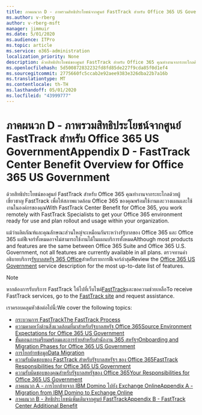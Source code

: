 ```yaml
---
title: ภาคผนวก D - ภาพรวมสิทธิประโยชน์จากศูนย์ FastTrack สำหรับ Office 365 US Government
ms.author: v-rberg
author: v-rberg-msft
manager: jimmuir
ms.date: 5/01/2020
ms.audience: ITPro
ms.topic: article
ms.service: o365-administration
localization_priority: None
description: ด้วยสิทธิประโยชน์ของศูนย์ FastTrack สําหรับ Office 365 คุณทํางานจากระยะไกลด้วยผู้เชี่ยวชาญ FastTrack เพื่อให้สภาพแวดล้อม Office 365 ของคุณพร้อมใช้งานและวางแผนและใช้งานในองค์กรของคุณ
ms.openlocfilehash: 5d500872832232fd8fd85de227f9cda85f0d1ef4
ms.sourcegitcommit: 2775660fc5ccab2e92aee9383e326dba22b7a16b
ms.translationtype: MT
ms.contentlocale: th-TH
ms.lasthandoff: 05/01/2020
ms.locfileid: "43999777"
---
```

# <a name="appendix-d---fasttrack-center-benefit-overview-for-office-365-us-government"></a><span data-ttu-id="34e7c-103">ภาคผนวก D - ภาพรวมสิทธิประโยชน์จากศูนย์ FastTrack สำหรับ Office 365 US Government</span><span class="sxs-lookup"><span data-stu-id="34e7c-103">Appendix D - FastTrack Center Benefit Overview for Office 365 US Government</span></span>

<span data-ttu-id="34e7c-104">ด้วยสิทธิประโยชน์ของศูนย์ FastTrack สําหรับ Office 365 คุณทํางานจากระยะไกลด้วยผู้เชี่ยวชาญ FastTrack เพื่อให้สภาพแวดล้อม Office 365 ของคุณพร้อมใช้งานและวางแผนและใช้งานในองค์กรของคุณ</span><span class="sxs-lookup"><span data-stu-id="34e7c-104">With FastTrack Center Benefit for Office 365, you work remotely with FastTrack Specialists to get your Office 365 environment ready for use and plan rollout and usage within your organization.</span></span> 
  
<span data-ttu-id="34e7c-105">แม้ว่าผลิตภัณฑ์และคุณลักษณะส่วนใหญ่จะเหมือนกันระหว่างรัฐบาลของ Office 365 และ Office 365 แต่ฟีเจอร์ทั้งหมดอาจไม่สามารถใช้งานได้ในแผนบริการทั้งหมด</span><span class="sxs-lookup"><span data-stu-id="34e7c-105">Although most products and features are the same between Office 365 Suite and Office 365 U.S. Government, not all features are currently available in all plans.</span></span> <span data-ttu-id="34e7c-106">ตรวจทานคําอธิบายบริการ[รัฐบาลสหรัฐ 365 Office](https://aka.ms/aboutgovcloud)สําหรับรายการฟีเจอร์ล่าสุด</span><span class="sxs-lookup"><span data-stu-id="34e7c-106">Review the [Office 365 US Government](https://aka.ms/aboutgovcloud) service description for the most up-to-date list of features.</span></span>

> [!NOTE]
> <span data-ttu-id="34e7c-107">หากต้องการรับบริการ FastTrack ให้ไปที่เว็บไซต์[FastTrack](https://go.microsoft.com/fwlink/?linkid=780698)และขอความช่วยเหลือ</span><span class="sxs-lookup"><span data-stu-id="34e7c-107">To receive FastTrack services, go to the [FastTrack site](https://go.microsoft.com/fwlink/?linkid=780698) and request assistance.</span></span>  

<span data-ttu-id="34e7c-108">เราครอบคลุมหัวข้อต่อไปนี้:</span><span class="sxs-lookup"><span data-stu-id="34e7c-108">We cover the following topics:</span></span>
- [<span data-ttu-id="34e7c-109">กระบวนการ FastTrack</span><span class="sxs-lookup"><span data-stu-id="34e7c-109">The FastTrack Process</span></span>](O365-fasttrack-process.md) 
- [<span data-ttu-id="34e7c-110">ความคาดหวังด้านสิ่งแวดล้อมที่มาสําหรับรัฐบาลสหรัฐ Office 365</span><span class="sxs-lookup"><span data-stu-id="34e7c-110">Source Environment Expectations for Office 365 US Government</span></span>](US-Gov-appendix-source-environment-expectations.md)   
- [<span data-ttu-id="34e7c-111">ขั้นตอนการเตรียมพร้อมและการย้ายสําหรับสํานักงาน 365 สหรัฐฯ</span><span class="sxs-lookup"><span data-stu-id="34e7c-111">Onboarding and Migration Phases for Office 365 US Government</span></span>](US-Gov-appendix-onboarding-and-migration.md)
- [<span data-ttu-id="34e7c-112">การโยกย้ายข้อมูล</span><span class="sxs-lookup"><span data-stu-id="34e7c-112">Data Migration</span></span>](O365-data-migration.md)    
- [<span data-ttu-id="34e7c-113">ความรับผิดชอบของ FastTrack สําหรับรัฐบาลสหรัฐฯ ของ Office 365</span><span class="sxs-lookup"><span data-stu-id="34e7c-113">FastTrack Responsibilities for Office 365 US Government</span></span>](US-Gov-appendix-fasttrack-responsibilities.md)   
- [<span data-ttu-id="34e7c-114">ความรับผิดชอบของคุณสําหรับรัฐบาลสหรัฐของ Office 365</span><span class="sxs-lookup"><span data-stu-id="34e7c-114">Your Responsibilities for Office 365 US Government</span></span>](US-Gov-appendix-your-responsibilities.md) 
- [<span data-ttu-id="34e7c-115">ภาคผนวก A - การโยกย้ายจาก IBM Domino ไปยัง Exchange Online</span><span class="sxs-lookup"><span data-stu-id="34e7c-115">Appendix A - Migration from IBM Domino to Exchange Online</span></span>](O365-from-ibm-domino-to-exchange-online.md)   
- [<span data-ttu-id="34e7c-116">ภาคผนวก B - สิทธิประโยชน์เพิ่มเติมจากศูนย์ FastTrack</span><span class="sxs-lookup"><span data-stu-id="34e7c-116">Appendix B - FastTrack Center Additional Benefit</span></span>](O365-fasttrack-additional-benefits.md)
